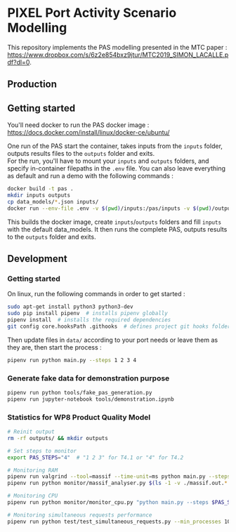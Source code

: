 # PIXEL Port Activity Scenario Modelling

This repository implements the PAS modelling presented in the MTC paper : https://www.dropbox.com/s/6z2e854bxz9jtur/MTC2019_SIMON_LACALLE.pdf?dl=0.

## Production

## Getting started

You'll need docker to run the PAS docker image : https://docs.docker.com/install/linux/docker-ce/ubuntu/

One run of the PAS start the container, takes inputs from the `inputs` folder, outputs results files to the `outputs` folder and exits.  
For the run, you'll have to mount your `inputs` and `outputs` folders, and specify in-container filepaths in the `.env` file. You can also leave everything as default and run a demo with the following commands :

```bash
docker build -t pas .
mkdir inputs outputs
cp data_models/*.json inputs/
docker run --env-file .env -v $(pwd)/inputs:/pas/inputs -v $(pwd)/outputs:/pas/outputs pas python3 main.py --steps 1 2 3 4
```

This builds the docker image, create `inputs`/`outputs` folders and fill `inputs` with the default data_models. It then runs the complete PAS, outputs results to the `outputs` folder and exits.

## Development

### Getting started

On linux, run the following commands in order to get started :

```bash
sudo apt-get install python3 python3-dev
sudo pip install pipenv  # installs pipenv globally
pipenv install  # installs the required dependencies
git config core.hooksPath .githooks  # defines project git hooks folder
```
Then update files in `data/` according to your port needs or leave them as they are, then start the process :

```bash
pipenv run python main.py --steps 1 2 3 4
```

### Generate fake data for demonstration purpose

```bash
pipenv run python tools/fake_pas_generation.py
pipenv run jupyter-notebook tools/demonstration.ipynb
```

### Statistics for WP8 Product Quality Model

```bash
# Reinit output
rm -rf outputs/ && mkdir outputs

# Set steps to monitor
export PAS_STEPS="4"  # "1 2 3" for T4.1 or "4" for T4.2

# Monitoring RAM
pipenv run valgrind --tool=massif --time-unit=ms python main.py --steps $PAS_STEPS
pipenv run python monitor/massif_analyser.py $(ls -1 -v ./massif.out.* | tail -n 1)

# Monitoring CPU
pipenv run python monitor/monitor_cpu.py "python main.py --steps $PAS_STEPS"

# Monitoring simultaneous requests performance
pipenv run python test/test_simultaneous_requests.py --min_processes 100 --max_processes 1000 --step_processes 100  # TODO : Broken
```
